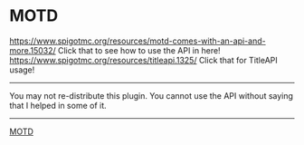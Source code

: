 # MOTD
https://www.spigotmc.org/resources/motd-comes-with-an-api-and-more.15032/
Click that to see how to use the API in here! https://www.spigotmc.org/resources/titleapi.1325/ Click that for TitleAPI usage!<hr> You may not re-distribute this plugin. You cannot use the API without saying that I helped in some of it.<hr>
<a href="https://www.spigotmc.org/resources/motd-comes-with-an-api-and-more.15032/">MOTD</a>
